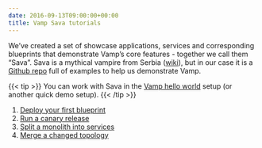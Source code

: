 ```yaml
---
date: 2016-09-13T09:00:00+00:00
title: Vamp Sava tutorials
---
```


We’ve created a set of showcase applications, services and corresponding blueprints that demonstrate Vamp’s core features - together we call them “Sava”. Sava is a mythical vampire from Serbia ([wiki](http://en.wikipedia.org/wiki/Sava_Savanovi%C4%87)), but in our case it is a [Github repo](https://github.com/magneticio/sava) full of examples to help us demonstrate Vamp.


{{< tip >}}
You can work with Sava in the [Vamp hello world](/try-vamp/hello-world/) setup (or another quick demo setup).
{{< /tip >}}

1. [Deploy your first blueprint](deploy-your-first-blueprint/)
2. [Run a canary release](run-a-canary-release/)
3. [Split a monolith into services](split-into-services/)
4. [Merge a changed topology](merge-a-changed-topology/)